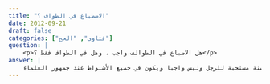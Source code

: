 ```yaml
---
title: "الاضطباع في الطواف ؟"
date: 2012-09-21
draft: false
categories: ["فتاوى", "الحج"]
question: |
    <p>هل الاضباع في الطوالف واجب ، وهل في الطواف فقط ؟</p>
answer: |
    الاضطباع هو أن يُدخل وسط الرداء تحت إبطهِ الأيمن ويَرُدّ طرفيه على منكبه الأيسر ويكون منكبه الأيمن مكشوفاً . وهو سنة مستحبة للرجل وليس واجبا ويكون في جميع الأشـواط عند جمهور العلماء . <BR>ودليل الاستحباب حديث يعلى بن أميـة- رضي الله عنه   قال ((طَافَ النَّبِيُ صلى الله عليه وسلم مُضْطَبِعًا ))(رواه أبو داود في المناسك / باب الاضطباع في الطواف ، رقم الحديث (1883) ، والترمذي في أبواب الحج / باب ما جاء أن النبي صلى الله عليه وسلم طاف مضطبعا ، رقم الحديث (859) ، وابن ماجه في المناسك / باب الاضطباع ، رقم الحديث (2954) . ينظر: صحيح ابن ماجه رقم (2391)  ) . <BR>واعلـم أن الاضطباع قبل الطّواف وبعده خلاف السنة لأنه عبادة في الطواف فقط فلا يتعبد به في غيره . <BR>قال الإمام ابن قدامة( المغني (5/217) ): (وإذا فرغ من الطواف سوى رداءه ، لأن الاضطباع غير مستحب في الصلاة   ولا يضطبع في غير هذا الطواف ولا يضطبع في السعي   قال أحمد : ما سمعنا فيه شيئاً والقياس لا يصح إلا فيما عقل معناه ، وهذا تعبد محض ) . <BR> <BR>ينظر : المغني (5/216) ، والمجموع (8/25) ، والبيان (4/277) ، والموسوعة الفقهية (5/109) و (29/134) ، وكتاب الفقه على المذاهب الأربعة (1/562).
---
```


